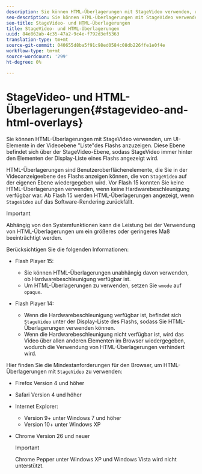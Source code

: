 ```yaml
---
description: Sie können HTML-Überlagerungen mit StageVideo verwenden, um UI-Elemente in der Videoebene "Liste"des Flashs anzuzeigen. Diese Ebene befindet sich über der StageVideo-Ebene, sodass StageVideo immer hinter den Elementen der Display-Liste eines Flashs angezeigt wird.
seo-description: Sie können HTML-Überlagerungen mit StageVideo verwenden, um UI-Elemente in der Videoebene "Liste"des Flashs anzuzeigen. Diese Ebene befindet sich über der StageVideo-Ebene, sodass StageVideo immer hinter den Elementen der Display-Liste eines Flashs angezeigt wird.
seo-title: StageVideo- und HTML-Überlagerungen
title: StageVideo- und HTML-Überlagerungen
uuid: 84e862ab-4c35-47a2-9c4e-f792d3ef5363
translation-type: tm+mt
source-git-commit: 040655d8ba5f91c98ed0584c08db226ffe1e0f4e
workflow-type: tm+mt
source-wordcount: '299'
ht-degree: 0%

---
```



# StageVideo- und HTML-Überlagerungen{#stagevideo-and-html-overlays}

Sie können HTML-Überlagerungen mit StageVideo verwenden, um UI-Elemente in der Videoebene &quot;Liste&quot;des Flashs anzuzeigen. Diese Ebene befindet sich über der StageVideo-Ebene, sodass StageVideo immer hinter den Elementen der Display-Liste eines Flashs angezeigt wird.

HTML-Überlagerungen sind Benutzeroberflächenelemente, die Sie in der Videoanzeigeebene des Flashs anzeigen können, die von `StageVideo` auf der eigenen Ebene wiedergegeben wird. Vor Flash 15 konnten Sie keine HTML-Überlagerungen verwenden, wenn keine Hardwarebeschleunigung verfügbar war. Ab Flash 15 werden HTML-Überlagerungen angezeigt, wenn `StageVideo` auf das Software-Rendering zurückfällt.

>[!IMPORTANT]
>
>Abhängig von den Systemfunktionen kann die Leistung bei der Verwendung von HTML-Überlagerungen um ein größeres oder geringeres Maß beeinträchtigt werden.

Berücksichtigen Sie die folgenden Informationen:

* Flash Player 15:

   * Sie können HTML-Überlagerungen unabhängig davon verwenden, ob Hardwarebeschleunigung verfügbar ist.
   * Um HTML-Überlagerungen zu verwenden, setzen Sie `wmode` auf `opaque`.

* Flash Player 14:

   * Wenn die Hardwarebeschleunigung verfügbar ist, befindet sich `StageVideo` unter der Display-Liste des Flashs, sodass Sie HTML-Überlagerungen verwenden können.
   * Wenn die Hardwarebeschleunigung nicht verfügbar ist, wird das Video über allen anderen Elementen im Browser wiedergegeben, wodurch die Verwendung von HTML-Überlagerungen verhindert wird.

Hier finden Sie die Mindestanforderungen für den Browser, um HTML-Überlagerungen mit `StageVideo` zu verwenden:

* Firefox Version 4 und höher
* Safari Version 4 und höher
* Internet Explorer:

   * Version 9+ unter Windows 7 und höher
   * Version 10+ unter Windows XP

* Chrome Version 26 und neuer

   >[!IMPORTANT]
   >
   >Chrome Pepper unter Windows XP und Windows Vista wird nicht unterstützt.

